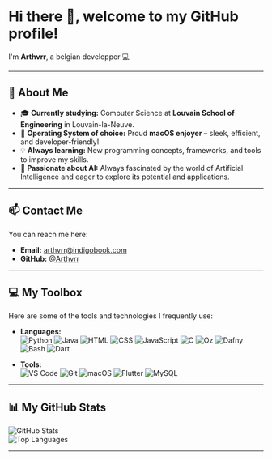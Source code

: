 # Hi there 👋, welcome to my GitHub profile!  

I'm **Arthvrr**, a belgian developper 💻

---

## 🚀 About Me

- 🎓 **Currently studying:** Computer Science at **Louvain School of Engineering** in Louvain-la-Neuve.
- 🍎 **Operating System of choice:** Proud **macOS enjoyer** – sleek, efficient, and developer-friendly!  
- 💡 **Always learning:** New programming concepts, frameworks, and tools to improve my skills.
- 🤖 **Passionate about AI:** Always fascinated by the world of Artificial Intelligence and eager to explore its potential and applications.

---

## 📫 Contact Me  

You can reach me here:  
- **Email:** [arthvrr@indigobook.com](mailto:arthvrr@indigobook.com)  
- **GitHub:** [@Arthvrr](https://github.com/Arthvrr)  

---

## 💻 My Toolbox  

Here are some of the tools and technologies I frequently use:  

- **Languages:**  
  ![Python](https://img.shields.io/badge/Python-3776AB?style=for-the-badge&logo=python&logoColor=white)
  ![Java](https://img.shields.io/badge/Java-007396?style=for-the-badge&logo=java&logoColor=white)
  ![HTML](https://img.shields.io/badge/HTML-E34F26?style=for-the-badge&logo=html5&logoColor=white)
  ![CSS](https://img.shields.io/badge/CSS-1572B6?style=for-the-badge&logo=css3&logoColor=white)
  ![JavaScript](https://img.shields.io/badge/JavaScript-F7DF1E?style=for-the-badge&logo=javascript&logoColor=black)
  ![C](https://img.shields.io/badge/C-A8B9CC?style=for-the-badge&logo=c&logoColor=black)
  ![Oz](https://img.shields.io/badge/Oz-2E3A87?style=for-the-badge&logo=oz&logoColor=white)
  ![Dafny](https://img.shields.io/badge/Dafny-8F2855?style=for-the-badge&logo=dafny&logoColor=white)
  ![Bash](https://img.shields.io/badge/Bash-4EAA25?style=for-the-badge&logo=gnu-bash&logoColor=white)
  ![Dart](https://img.shields.io/badge/Dart-0175C2?style=for-the-badge&logo=dart&logoColor=white)

- **Tools:**  
  ![VS Code](https://img.shields.io/badge/VS_Code-007ACC?style=for-the-badge&logo=visual-studio-code&logoColor=white)
  ![Git](https://img.shields.io/badge/Git-F05032?style=for-the-badge&logo=git&logoColor=white)
  ![macOS](https://img.shields.io/badge/macOS-000000?style=for-the-badge&logo=apple&logoColor=white)
  ![Flutter](https://img.shields.io/badge/Flutter-02569B?style=for-the-badge&logo=flutter&logoColor=white)
  ![MySQL](https://img.shields.io/badge/MySQL-4479A1?style=for-the-badge&logo=mysql&logoColor=white)

---

## 📊 My GitHub Stats  

![GitHub Stats](https://github-readme-stats.vercel.app/api?username=Arthvrr&show_icons=true&theme=radical)  
![Top Languages](https://github-readme-stats.vercel.app/api/top-langs/?username=Arthvrr&layout=compact&theme=radical)  

---
